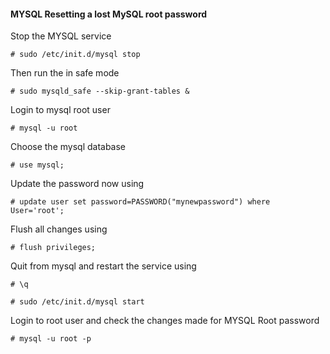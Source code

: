 #### MYSQL Resetting a lost MySQL root password


Stop the MYSQL service

```
# sudo /etc/init.d/mysql stop
```

Then run the in safe mode

```
# sudo mysqld_safe --skip-grant-tables &
```

Login to mysql root user

```
# mysql -u root
```

Choose the mysql database


```
# use mysql;
```

Update the password now using 


```
# update user set password=PASSWORD("mynewpassword") where User='root';
```

Flush all changes using 

```
# flush privileges;
```

Quit from mysql and restart the service using 


```
# \q

# sudo /etc/init.d/mysql start
```

Login to root user and check the changes made for MYSQL Root password


```
# mysql -u root -p
```
